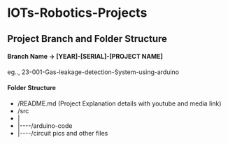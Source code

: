 # IOTs-Robotics-Projects

## Project Branch and Folder Structure

#### Branch Name -> [YEAR]-[SERIAL]-[PROJECT NAME]
eg.., 23-001-Gas-leakage-detection-System-using-arduino

#### Folder Structure

- /README.md (Project Explanation details with youtube and media link)
-  /src
- |
- |----/arduino-code
- |----/circuit pics and other files
 
